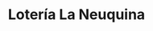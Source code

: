 ---
title: "Lotería La Neuquina"
url: /neuquen/loteria-la-neuquina-avenida-olascoaga-2/
shop: Lotterie
---